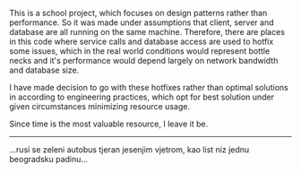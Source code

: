This is a school project, which focuses on design patterns rather than performance. So it was made under assumptions that client, server and database are all running on the same machine. Therefore, there are places in this code where service calls and database access are used to hotfix some issues, which in the real world conditions would represent bottle necks and it's performance would depend largely on network bandwidth and database size.

I have made decision to go with these hotfixes rather than optimal solutions in according to engineering practices, which opt for best solution under given circumstances minimizing resource usage.

Since time is the most valuable resource, I leave it be.
<hr>
...rusi se zeleni autobus tjeran jesenjim vjetrom, kao list niz jednu beogradsku padinu...
